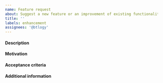 ```yaml
---
name: Feature request
about: Suggest a new feature or an improvement of existing functionality
title: ''
labels: enhancement
assignees: '@btlogy'
---
```


<!--
BEFORE SUBMITTING: 
1) Please search to make sure this feature has not been requested already
2) If it is about something that does not work as expected, please create a bug report instead.
3) Delete any comment bloc such as this one.
-->

#### Description
<!-- Describe the problem this feature/improvement is addressing, and the solution you'd like -->

#### Motivation
<!-- Describe why it is needed: the value to a user, and who that user might be -->

#### Acceptance criteria
<!-- Describe the conditions which must be met for this request to be closed -->

#### Additional information
<!-- E.g.: Link to example, documentation and/or non-duplicate issue -->

